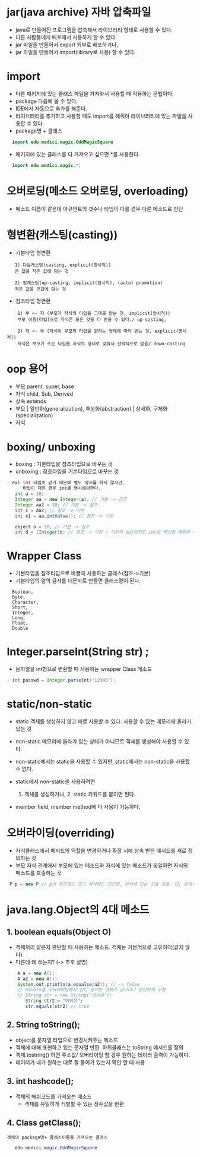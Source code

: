 # jar(java archive) 자바 압축파일
  - java로 만들어진 프로그램을 압축해서 라이브러리 형태로 사용할 수 있다. 
  - 다른 사람들에게 배포해서 사용하게 할 수 있다. 
  - jar 파일을 만들어서 export 외부로 배포하거나, 
  - jar 파일을 만들어서 import(library로 사용) 할 수 있다. 

# import 
  - 다른 패키지에 있는 클래스 파일을 가져와서 사용할 때 적용하는 문법이다. 
  - package 다음에 올 수 있다.
  - IDE에서 자동으로 추가를 해준다. 
  - 라이브러리를 추가하고 사용할 때도 import를 해줘야 라이브러리에 있는 
    파일을 사용할 수 있다.
  - package명 + 클래스
  ```java
    import edu.medici.magic.OddMagicSquare
  ```
  - 패키지에 있는 클래스를 다 가져오고 싶으면 *를 사용한다.
  ```java
    import edu.medici.magic.*;
  ```

# 오버로딩(메소드 오버로딩, overloading)
  - 메소드 이름이 같은데 아규먼트의 갯수나 타입이 다를 경우 다른 메소드로 판단

# 형변환(캐스팅(casting)) 

  - 기본타입 형변환 
 ```
    1) 다운캐스팅(casting, explicit(명시적))  
    큰 값을 작은 값에 담는 것   
    
    2) 업캐스팅(up-casting, implicit(암시적), (auto) promotion)
    작은 값을 큰값에 담는 것 
```
  - 참조타입 형변환  
```
    1) 부 <- 자 (부모가 자식의 타입을 그대로 받는 것, implicit(암시적))
    부모 이름(타입)으로 자식은 모든 것을 다 받을 수 있다./ up-casting, 

    2) 자 <- 부 (자식이 부모의 타입을 원하는 형태에 따라 받는 것, explicit(명시적))
    자식은 부모가 주는 타입을 자식의 형태로 맞춰서 선택적으로 받음/ down-casting
```

# oop 용어
  - 부모 parent, super, base
  - 자식 child, Sub, Derived
  - 상속 extends
  - 부모 
     |  일반화(generalization), 추상화(abstraction)
     |  상세화, 구체화(specialization)
  - 자식    

# boxing/ unboxing 
  - boxing : 기본타입을 참조타입으로 바꾸는 것
  - unboxing : 참조타입을 기본타입으로 바꾸는 것
  ``` java
  - ex) int 타입이 같기 때문에 별도 명시를 하지 않지만, 
        타입이 다른 경우 int를 명시해야한다.
     int a = 10;
     Integer aa = new Integer(a); // 기본 -> 참조
     Integer aa2 = 10; // 기본 -> 참조 
     int c = aa2; // 참조 -> 기본
     int c1 = aa.intValue(); // 참조 -> 기본  

     object o = 10; // 기본 -> 참조
     int d = (Integer)o; // 참조 -> 기본 / 기본이 obj이므로 int로 캐스팅 해줘야 바뀐다. 
  ```
# Wrapper Class 
  - 기본타입을 참조타입으로 바꿀때 사용하는 클래스(참조->기본)
  - 기본타입의 앞의 글자를 대문자로 만들면 클래스명이 된다. 
  ```
    Boolean, 
    Byte,
    Character, 
    Short, 
    Integer, 
    Long, 
    Float, 
    Double 
```
# Integer.parseInt(String str) ;
  - 문자열을 int형으로 변환할 때 사용하는 wrapper Class 메소드
  ```java
  - int passwd = Integer.parseInt("12345");
```
# static/non-static 
  - static
    객체를 생성하지 않고 바로 사용할 수 있다.
    사용할 수 있는 메모리에 올라가 있는 것

  - non-static
    메모리에 올라가 있는 상태가 아니므로 객체를 생성해야 사용할 수 있다.

  - non-static에서는 static을 사용할 수 있지만, 
    static에서는 non-static을 사용할 수 없다. 
  
  - static에서 non-static을 사용하려면 
  	1. 객체를 생성하거나, 2. static 키워드를 붙이면 된다. 

  - member field, member method에 다 사용이 가능하다.

# 오버라이딩(overriding)
  - 자식클래스에서 메서드의 역할을 변경하거나 확장 시에 상속 받은 
    메서드를 새로 정의하는 것
  - 부모 자식 관계에서 부모에 있는 메소드와 자식에 있는 메소드가 동일하면 자식의 
    메소드를 호출하는 것 
   ```java
    P p = new P // p가 부모에도 있고 자식에도 있으면, 자식에 있는 것을 호출. 단, 완벽히 같아야 한다. 이름, 타입 등 ..
   ```
# java.lang.Object의 4대 메소드
  ## 1. boolean equals(Object O)
   - 객체끼리 같은지 판단할 때 사용하는 메소드. 객체는 기본적으로 고유하다(같지 않다)
   - 다른데 왜 쓰는지? (-> 추후 설명)
    
```java
    A a = new A();
    A a2 = new A();
    System.out.println(a.equalse(a2)); // -> false
    // equals를 오버라이딩해서 값이 같으면 객체가 같다라고 판단하게 구현
    // String str = new String("아이유");
       String str2 = "아이유";
       str.equals(str2) // true 
```
  ## 2. String toString();
   - object를 문자열 타입으로 변경시켜주는 메소드
   - 객체에 대해 표현하고 있는 문자열 반환. 하위클래스는 toString 메서드를 정의
   - 객체.tostring() 하면 주소값/ 오버라이딩 할 경우 원하는 데이터 출력이 가능하다. 
   -  데이터가 내가 원하는 대로 잘 들어가 있는지 확인 할 때 사용
   
 ## 3. int hashcode();
  - 객체의 해쉬코드를 가져오는 메소드
 	- 객체를 유일하게 식별할 수 있는 정수값을 반환

  ## 4. Class getClass();
    객체의 package명+ 클래스이름을 가져오는 클래스
    
 ```java
    edu.medici.magic.OddMagicSquare
 ```
